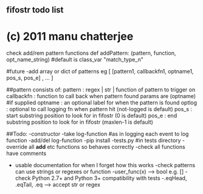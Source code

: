 ## fifostr todo list
#
#  (c) 2011 manu chatterjee 

check add/rem pattern functions
def addPattern: (pattern, function, opt_name_string) #default is class_var "match_type_n"



#future
-add array or dict of patterns  eg
	[
		[pattern1, callbackfn1, optname1,  pos_s, pos_e] ,
		...
	]


##pattern consists of:
	pattern 	: regex | str | function of pattern to trigger on
	callbackfn 	: function to call back when pattern found
		params are (optname) #if supplied 
	optname 	: an optional label for when the pattern is found
	optlog		: optional to call logging fn when pattern hit (not-logged is default)
	pos_s		: start substring position to look for in fifostr (0 is default)
	pos_e		: end substring position to look for in fifostr (maxlen-1 is default)


##Todo:
-constructor 
	-take log-function #as in logging each event to log function
-add/del log-function
-pip install
-tests.py  #in tests directory
-override all __add__ etc functions so behaves correctly
-check all functions have comments
- usable documentation for when I forget how this works
-check patterns can use strings or regexes or function 
	-user_func(x) --> bool 
		e.g. []
-check Python 2.7+ and Python 3+ compatibility with tests
-.eqHead, .eqTail, .eq --> accept str or regex

